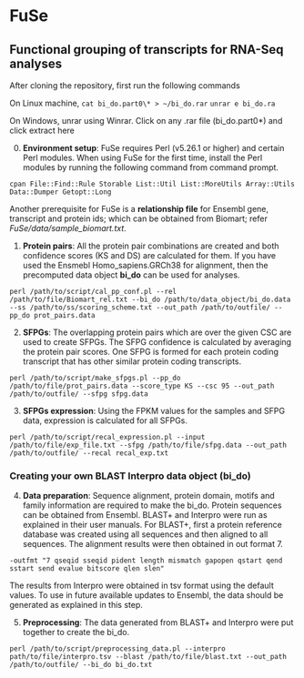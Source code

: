 <h1>FuSe</h1>
<h2>Functional grouping of transcripts for RNA-Seq analyses</h2>

After cloning the repository, first run the following commands

On Linux machine, 
```cat bi_do.part0\* > ~/bi_do.rar```
 ```unrar e bi_do.ra```

On Windows, unrar using Winrar. Click on any .rar file  (bi_do.part0*) and click extract here


0.	**Environment setup**: FuSe requires Perl (v5.26.1 or higher) and certain Perl modules. When using FuSe for the first time, install the Perl modules by running the following command from command prompt.

```cpan File::Find::Rule Storable List::Util List::MoreUtils Array::Utils Data::Dumper Getopt::Long```

Another prerequisite for FuSe is a **relationship file** for Ensembl gene, transcript and protein ids; which can be obtained from Biomart; refer *FuSe/data/sample_biomart.txt*.



1.	**Protein pairs**: All the protein pair combinations are created and both confidence scores (KS and DS) are calculated for them. If you have used the Ensmebl Homo_sapiens.GRCh38 for alignment, then the precomputed data object **bi_do** can be used for analyses.

```perl /path/to/script/cal_pp_conf.pl --rel /path/to/file/Biomart_rel.txt --bi_do /path/to/data_object/bi_do.data --ss /path/to/ss/scoring_scheme.txt --out_path /path/to/outfile/ --pp_do prot_pairs.data```



2.	**SFPGs**: The overlapping protein pairs which are over the given CSC are used to create SFPGs. The SFPG confidence is calculated by averaging the protein pair scores. One SFPG is formed for each protein coding transcript that has other similar protein coding transcripts.

```perl /path/to/script/make_sfpgs.pl --pp_do /path/to/file/prot_pairs.data --score_type KS --csc 95 --out_path /path/to/outfile/ --sfpg sfpg.data```



3.	**SFPGs expression**: Using the FPKM values for the samples and SFPG data, expression is calculated for all SFPGs.

```perl /path/to/script/recal_expression.pl --input /path/to/file/exp_file.txt --sfpg /path/to/file/sfpg.data --out_path /path/to/outfile/ --recal recal_exp.txt```

<h3>Creating your own BLAST Interpro data object (bi_do)</h3>



4.	**Data preparation**: Sequence alignment, protein domain, motifs and family information are required to make the bi_do. Protein sequences can be obtained from Ensembl. BLAST+ and Interpro were run as explained in their user manuals. For BLAST+, first a protein reference database was created using all sequences and then aligned to all sequences. The alignment results were then obtained in out format 7.

```-outfmt "7 qseqid sseqid pident length mismatch gapopen qstart qend sstart send evalue bitscore qlen slen"```

The results from Interpro were obtained in tsv format using the default values. To use in future available updates to Ensembl, the data should be generated as explained in this step.



5.	**Preprocessing**: The data generated from BLAST+ and Interpro were put together to create the bi_do.

```perl /path/to/script/preprocessing_data.pl --interpro path/to/file/interpro.tsv --blast /path/to/file/blast.txt --out_path /path/to/outfile/ --bi_do bi_do.txt```
